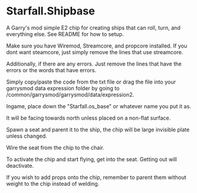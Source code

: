 # Starfall.Shipbase
A Garry's mod simple E2 chip for creating ships that can roll, turn, and everything else. See README for how to setup.

Make sure you have Wiremod, Streamcore, and propcore installed. If you dont want steamcore, just simply remove the lines that use streamcore.

Additionally, if there are any errors. Just remove the lines that have the errors or the words that have errors.

Simply copy/paste the code from the txt file or drag the file into your garrysmod data expression folder by going to /common/garrysmod/garrysmod/data/expression2.

Ingame, place down the "Starfall.os_base" or whatever name you put it as. 

It will be facing towards north unless placed on a non-flat surface.

Spawn a seat and parent it to the ship, the chip will be large invisible plate unless changed.

Wire the seat from the chip to the chair. 

To activate the chip and start flying, get into the seat. Getting out will deactivate.

If you wish to add props onto the chip, remember to parent them without weight to the chip instead of welding.